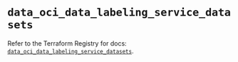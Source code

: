 # `data_oci_data_labeling_service_datasets`

Refer to the Terraform Registry for docs: [`data_oci_data_labeling_service_datasets`](https://registry.terraform.io/providers/oracle/oci/6.18.0/docs/data-sources/data_labeling_service_datasets).
